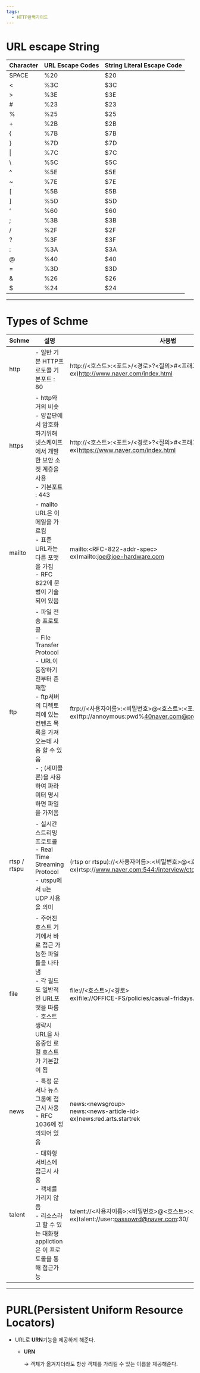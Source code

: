 ```yaml
---
tags:
  - HTTP완벽가이드
---
```


# URL escape String

| Character | URL Escape Codes | String Literal Escape Code |
| --- | --- | --- |
| SPACE | %20 | $20 |
| < | %3C | $3C |
| > | %3E | $3E |
| # | %23 | $23 |
| % | %25 | $25 |
| + | %2B | $2B |
| { | %7B | $7B |
| } | %7D | $7D |
| \| | %7C | $7C |
| \ | %5C | $5C |
| ^ | %5E | $5E |
| ~ | %7E | $7E |
| [ | %5B | $5B |
| ] | %5D | $5D |
| ‘ | %60 | $60 |
| ; | %3B | $3B |
| / | %2F | $2F |
| ? | %3F | $3F |
| : | %3A | $3A |
| @ | %40 | $40 |
| = | %3D | $3D |
| & | %26 | $26 |
| $ | %24 | $24 |

---

 # Types of Schme

| Schme | 설명 | 사용법 |
| --- | --- | --- |
| http | - 일반 기본 HTTP프로토콜 기본포트 : 80 | http://<호스트>:<포트>/<경로>?<질의>#<프래그먼트> <br>ex)http://www.naver.com/index.html |
| https | - http와 거의 비슷 <br>- 양끝단에서 암호화하기위해 넷스케이프에서 개발한 보안 소켓 계층을 사용 <br> - 기본포트 : 443 | http://<호스트>:<포트>/<경로>?<질의>#<프래그먼트> <br> ex)https://www.naver.com/index.html |
| mailto | - mailto URL은 이메일을 가르킴 <br> - 표준 URL과는 다른 포맷을 가짐 <br> - RFC 822에 문법이 기술되어 있음 | mailto:\<RFC-822-addr-spec> <br> ex)mailto:joe@joe-hardware.com |
| ftp | - 파일 전송 프로토콜 <br> - File Transfer Protocol <br> - URL이 등장하기 전부터 존재함 <br>- ftp서버의 디렉토리에 있는 컨텐츠 목록을 가져오는데 사용 할 수 있음 <br>- ; (세미콜론)을 사용하여 파라미터 명시하면 파일을 가져옴 | ftrp://<사용자이름>:<비밀번호>@<호스트>:<포트>/<경로>;<파라미터> <br> ex)ftp://annoymous:pwd%40naver.com@prep.ai.mit.edu:21/pub/gnu/ |
| rtsp / rtspu | - 실시간 스트리밍 프로토콜 <br> - Real Time Streaming Protocol <br> - utspu에서 u는 UDP 사용을 의미 | (rtsp or rtspu)://<사용자이름>:<비밀번호>@<호스트>:<포트>/<경로> <br> ex)rtsp://www.naver.com:544:/interview/cto_video |
| file | - 주어진 호스트 기기에서 바로 접근 가능한 파일들을 나타냄 <Br> - 각 필드도 일반적인 URL포맷을 따름 <br> - 호스트 생략시 URL을 사용중인 로컬 호스트가 기본값이 됨 | file://<호스트>/<경로> <br> ex)file://OFFICE-FS/policies/casual-fridays.doc |
| news | - 특정 문서나 뉴스 그룹에 접근시 사용 <br> - RFC 1036에 정의되어 있음 | news:\<newsgroup> <br> news:\<news-article-id> <br> ex)news:red.arts.startrek |
| talent | - 대화형 서비스에 접근시 사용 <br> - 객체를 가리지 않음 <br> - 리소스라고 할 수 있는 대화형 appliction은 이 프로토콜을 통해 접근가능 | talent://<사용자이름>:<비밀번호>@<호스트>:<포트>/ <br> ex)talent://user:passowrd@naver.com:30/ |

---

# PURL(Persistent Uniform Resource Locators)

- URL로 **URN**기능을 제공하게 해준다.
    - **URN**
        
        → 객체가 옮겨지더라도 항상 객체를 가리킬 수 있는 이름을 제공해준다.
        

